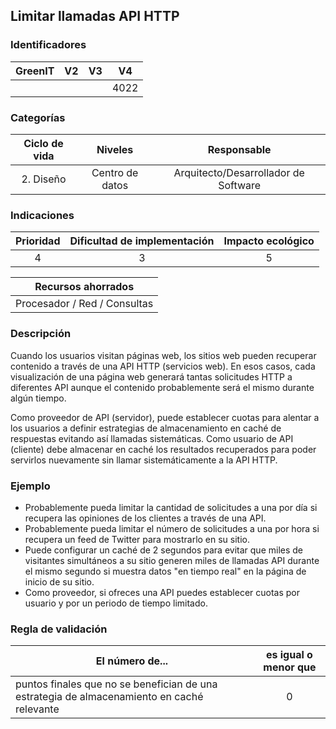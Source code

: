 ## Limitar llamadas API HTTP

 ### Identificadores

 | GreenIT | V2  | V3  |  V4  |
 | :-----: | :-: | :-: | :--: |
 |         |     |     | 4022 |

 ### Categorías

 | Ciclo de vida |     Niveles     |             Responsable              |
 | :-----------: | :-------------: | :----------------------------------: |
 |   2. Diseño   | Centro de datos | Arquitecto/Desarrollador de Software |

 ### Indicaciones

 | Prioridad | Dificultad de implementación | Impacto ecológico |
 | :-------: | :--------------------------: | :---------------: |
 |     4     |              3               |          5        |

 |       Recursos ahorrados     |
 | :--------------------------: |
 | Procesador / Red / Consultas |

 ### Descripción

 Cuando los usuarios visitan páginas web, los sitios web pueden recuperar contenido a través de una API HTTP (servicios web). En esos casos, cada visualización de una página web generará tantas solicitudes HTTP a diferentes API aunque el contenido probablemente será el mismo durante algún tiempo.

 Como proveedor de API (servidor), puede establecer cuotas para alentar a los usuarios a definir estrategias de almacenamiento en caché de respuestas evitando así llamadas sistemáticas. Como usuario de API (cliente) debe almacenar en caché los resultados recuperados para poder servirlos nuevamente sin llamar sistemáticamente a la API HTTP.

 ### Ejemplo

 - Probablemente pueda limitar la cantidad de solicitudes a una por día si recupera las opiniones de los clientes a través de una API.
 - Probablemente pueda limitar el número de solicitudes a una por hora si recupera un feed de Twitter para mostrarlo en su sitio.
 - Puede configurar un caché de 2 segundos para evitar que miles de visitantes simultáneos a su sitio generen miles de llamadas API durante el mismo segundo si muestra datos "en tiempo real" en la página de inicio de su sitio.
 - Como proveedor, si ofreces una API puedes establecer cuotas por usuario y por un periodo de tiempo limitado.

 ### Regla de validación

 | El número de...                                                                            | es igual o menor que |
 | ------------------------------------------------------------------------------------------ | :------------------: |
 | puntos finales que no se benefician de una estrategia de almacenamiento en caché relevante |           0          |
